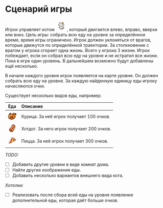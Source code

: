 # Сценарий игры <!-- omit in toc -->

Игрок управляет котом ![Кот](scenario/cat.png), который двигается влево, вправо, вверхи или вниз.
Цель игры: собрать всю еду на уровне за определённое время, время игры ограничено. Игрок должен уклоняться от врагов, которые движутся по определённой траектории. За столкновение с врагом у игрока сгорает одна жизнь. Всего у игрока 3 жизни. Игрок побеждает, если он собрал всю еду на уровне и не истратил все жизни.
Пока в игре один уровень. В дальнейшем возможно будут добавлены ещё несколько.

В начале каждого уровня игрок появляется на карте уровня. Он должен собрать всю еду на уровне. За каждую найденную единицу еды игроку начисляются очки.

Существует несколько видов еды, например:

|               Еда               | Описание                                  |
|:-------------------------------:|:------------------------------------------|
| ![Курица](scenario/chicken.png) | Курица. За неё игрок получает 100 очков.  |
| ![Хотдог](scenario/hotdog.png)  | Хотдог. За него игрок получает 200 очков. |
|  ![Пицца](scenario/pizza.png)   | Пицца. За неё игрок получает 300 очков.   |

_TODO:_

- [ ] Добавить другие уровни в виде комнат дома.
- [ ] Найти другие изображения еды.
- [ ] Добавить несколько вариантов внешнего вида кота.

_Хотелки:_

- [ ] Реализовать после сбора всей еды на уровне появление дополнительной еды, которая даёт больше очков.
